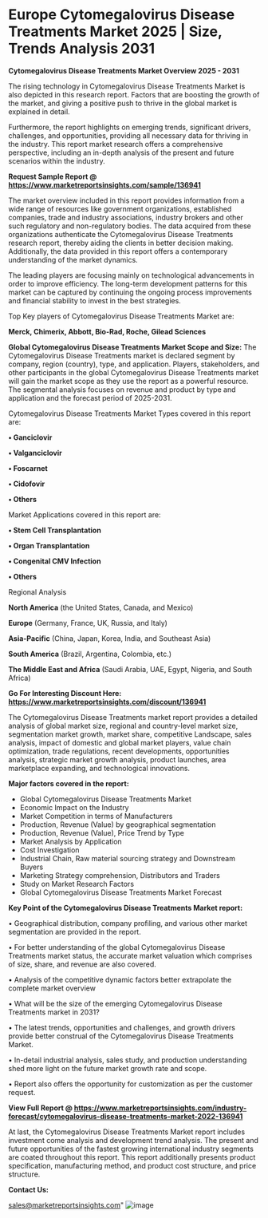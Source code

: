# Europe Cytomegalovirus Disease Treatments Market 2025 | Size, Trends Analysis 2031

<Strong> Cytomegalovirus Disease Treatments Market Overview 2025 - 2031</strong>

The rising technology in Cytomegalovirus Disease Treatments Market is also depicted in this research report. Factors that are boosting the growth of the market, and giving a positive push to thrive in the global market is explained in detail.

Furthermore, the report highlights on emerging trends, significant drivers, challenges, and opportunities, providing all necessary data for thriving in the industry. This report market research offers a comprehensive perspective, including an in-depth analysis of the present and future scenarios within the industry.

<strong>Request Sample Report @ <a href=https://www.marketreportsinsights.com/sample/136941>https://www.marketreportsinsights.com/sample/136941</a></strong>

The market overview included in this report provides information from a wide range of resources like government organizations, established companies, trade and industry associations, industry brokers and other such regulatory and non-regulatory bodies. The data acquired from these organizations authenticate the Cytomegalovirus Disease Treatments research report, thereby aiding the clients in better decision making. Additionally, the data provided in this report offers a contemporary understanding of the market dynamics.

The leading players are focusing mainly on technological advancements in order to improve efficiency. The long-term development patterns for this market can be captured by continuing the ongoing process improvements and financial stability to invest in the best strategies.

Top Key players of Cytomegalovirus Disease Treatments Market are:

<strong>Merck, Chimerix, Abbott, Bio-Rad, Roche, Gilead Sciences</strong>

<strong><b>Global Cytomegalovirus Disease Treatments Market Scope and Size:</b></strong>
The Cytomegalovirus Disease Treatments market is declared segment by company, region (country), type, and application. Players, stakeholders, and other participants in the global Cytomegalovirus Disease Treatments market will gain the market scope as they use the report as a powerful resource. The segmental analysis focuses on revenue and product by type and application and the forecast period of 2025-2031.

Cytomegalovirus Disease Treatments Market Types covered in this report are:

<strong>• Ganciclovir

• Valganciclovir

• Foscarnet

• Cidofovir

• Others</strong>

Market Applications covered in this report are:

<strong>• Stem Cell Transplantation

• Organ Transplantation

• Congenital CMV Infection

• Others</strong> 

Regional Analysis

<strong>North America</strong> (the United States, Canada, and Mexico)

<strong>Europe</strong> (Germany, France, UK, Russia, and Italy)

<strong>Asia-Pacific</strong> (China, Japan, Korea, India, and Southeast Asia)

<strong>South America</strong> (Brazil, Argentina, Colombia, etc.)

<strong>The Middle East and Africa</strong> (Saudi Arabia, UAE, Egypt, Nigeria, and South Africa)

<strong>Go For Interesting Discount Here: <a href=https://www.marketreportsinsights.com/discount/136941>https://www.marketreportsinsights.com/discount/136941</a></strong>

The Cytomegalovirus Disease Treatments market report provides a detailed analysis of global market size, regional and country-level market size, segmentation market growth, market share, competitive Landscape, sales analysis, impact of domestic and global market players, value chain optimization, trade regulations, recent developments, opportunities analysis, strategic market growth analysis, product launches, area marketplace expanding, and technological innovations.

<strong><b>Major factors covered in the report:</b></strong>
<ul>
  <li>Global Cytomegalovirus Disease Treatments Market </li>
  <li>Economic Impact on the Industry</li>
  <li>Market Competition in terms of Manufacturers</li>
  <li>Production, Revenue (Value) by geographical segmentation</li>
  <li>Production, Revenue (Value), Price Trend by Type</li>
  <li>Market Analysis by Application</li>
  <li>Cost Investigation</li>
  <li>Industrial Chain, Raw material sourcing strategy and Downstream Buyers</li>
  <li>Marketing Strategy comprehension, Distributors and Traders</li>
  <li>Study on Market Research Factors</li>
  <li>Global Cytomegalovirus Disease Treatments Market Forecast</li>
</ul>

<strong><b>Key Point of the Cytomegalovirus Disease Treatments Market report:</b></strong>

• Geographical distribution, company profiling, and various other market segmentation are provided in the report.

• For better understanding of the global Cytomegalovirus Disease Treatments market status, the accurate market valuation which comprises of size, share, and revenue are also covered.

• Analysis of the competitive dynamic factors better extrapolate the complete market overview

• What will be the size of the emerging Cytomegalovirus Disease Treatments market in 2031?

• The latest trends, opportunities and challenges, and growth drivers provide better construal of the Cytomegalovirus Disease Treatments Market.

• In-detail industrial analysis, sales study, and production understanding shed more light on the future market growth rate and scope.

• Report also offers the opportunity for customization as per the customer request.

<strong><b>View Full Report @ <a href=https://www.marketreportsinsights.com/industry-forecast/cytomegalovirus-disease-treatments-market-2022-136941>https://www.marketreportsinsights.com/industry-forecast/cytomegalovirus-disease-treatments-market-2022-136941</a></b></strong>


At last, the Cytomegalovirus Disease Treatments Market report includes investment come analysis and development trend analysis. The present and future opportunities of the fastest growing international industry segments are coated throughout this report. This report additionally presents product specification, manufacturing method, and product cost structure, and price structure.

<strong>Contact Us:</strong>

sales@marketreportsinsights.com"
![image](https://github.com/user-attachments/assets/0ccfa3b9-19cf-45ef-b177-4a6c1f447c88)
